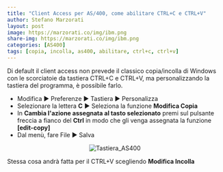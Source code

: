 ```yaml
---
title: "Client Access per AS/400, come abilitare CTRL+C e CTRL+V"
author: Stefano Marzorati
layout: post
image: https://marzorati.co/img/ibm.png
share-img: https://marzorati.co/img/ibm.png
categories: [AS400]
tags: [copia, incolla, as400, abilitare, ctrl+c, ctrl+v]
---
```

Di default il client access non prevede il classico copia/incolla di Windows con le scorciatoie da tastiera CTRL+C e CTRL+V, ma personalizzando la tastiera del programma, è possibile farlo.      

 * Modifica ► Preferenze ► Tastiera ► Personalizza
 * Selezionare la lettera **C** ► Seleziona la funzione **Modifica Copia**
 * In **Cambia l'azione assegnata al tasto selezionato** premi sul pulsante freccia a fianco del **Ctrl** in modo che gli venga assegnata la funzione **[edit-copy]**
 * Dal menù, fare File ► Salva

<center><img src="https://marzorati.co/img/post/as400_tastiera.png" alt="Tastiera_AS400"></center>

Stessa cosa andrà fatta per il CTRL+V scegliendo **Modifica Incolla**   
